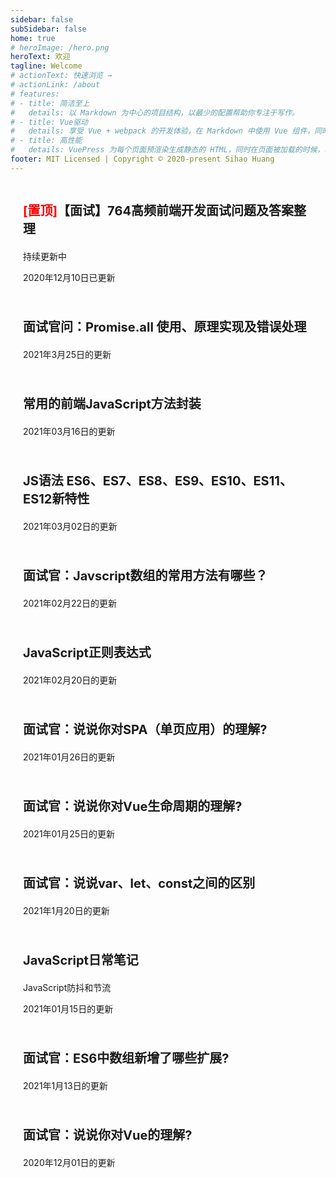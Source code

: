 ```yaml
---
sidebar: false
subSidebar: false
home: true
# heroImage: /hero.png
heroText: 欢迎
tagline: Welcome
# actionText: 快速浏览 →
# actionLink: /about
# features:
# - title: 简洁至上
#   details: 以 Markdown 为中心的项目结构，以最少的配置帮助你专注于写作。
# - title: Vue驱动
#   details: 享受 Vue + webpack 的开发体验，在 Markdown 中使用 Vue 组件，同时可以使用 Vue 来开发自定义主题。
# - title: 高性能
#   details: VuePress 为每个页面预渲染生成静态的 HTML，同时在页面被加载的时候，将作为 SPA 运行。
footer: MIT Licensed | Copyright © 2020-present Sihao Huang
---
```


<!-- <a href="/firstblog" style="text-decoration:none;">
    <div class="features" style="transition: all 0.25s ease-in-out 0.24s; transform: translateY(0px); opacity: 1;">
        <div class="feature">
            <h2>
                第一篇博客
            </h2>
            <p>第一篇博客测试</p>
        </div>
    </div>
</a> -->
<a href="/interview/20201127" style="text-decoration:none;">
    <div class="features">
        <div class="feature">
            <p class="index_title">
                <span style="color:red;">[置顶]</span>【面试】764高频前端开发面试问题及答案整理
            </p>
            <p>持续更新中</p>
            <p>2020年12月10日已更新</p>
        </div>
    </div>
</a>
<a href="/interview/ES6/20210325" style="text-decoration:none;">
    <div class="features">
        <div class="feature">
            <p class="index_title">
                面试官问：Promise.all 使用、原理实现及错误处理
            </p>
            <p>2021年3月25日的更新</p>
        </div>
    </div>
</a>
<a href="/javascript/DailyNote/20210316" style="text-decoration:none;">
    <div class="features">
        <div class="feature">
            <p class="index_title">
                常用的前端JavaScript方法封装
            </p>
            <p>2021年03月16日的更新</p>
        </div>
    </div>
</a>
<a href="/javascript/DailyNote/20210302" style="text-decoration:none;">
    <div class="features">
        <div class="feature">
            <p class="index_title">
                JS语法 ES6、ES7、ES8、ES9、ES10、ES11、ES12新特性
            </p>
            <p>2021年03月02日的更新</p>
        </div>
    </div>
</a>
<a href="/interview/JavaScript/20210222" style="text-decoration:none;">
    <div class="features">
        <div class="feature">
            <p class="index_title">
                面试官：Javscript数组的常用方法有哪些？
            </p>
            <p>2021年02月22日的更新</p>
        </div>
    </div>
</a>
<a href="/javascript/DailyNote/20210220" style="text-decoration:none;">
    <div class="features">
        <div class="feature">
            <p class="index_title">
                JavaScript正则表达式
            </p>
            <p>2021年02月20日的更新</p>
        </div>
    </div>
</a>
<a href="/interview/VueSeries/20210126" style="text-decoration:none;">
    <div class="features">
        <div class="feature">
            <p class="index_title">
                面试官：说说你对SPA（单页应用）的理解?
            </p>
            <p>2021年01月26日的更新</p>
        </div>
    </div>
</a>
<a href="/interview/VueSeries/20210125" style="text-decoration:none;">
    <div class="features">
        <div class="feature">
            <p class="index_title">
                面试官：说说你对Vue生命周期的理解?
            </p>
            <p>2021年01月25日的更新</p>
        </div>
    </div>
</a>
<a href="/interview/ES6/20210120" style="text-decoration:none;">
    <div class="features">
        <div class="feature">
            <p class="index_title">
                面试官：说说var、let、const之间的区别
            </p>
            <p>2021年1月20日的更新</p>
        </div>
    </div>
</a>
<a href="/javascript/DailyNote" style="text-decoration:none;">
    <div class="features">
        <div class="feature">
            <p class="index_title">
                JavaScript日常笔记
            </p>
            <p>JavaScript防抖和节流</p>
            <p>2021年01月15日的更新</p>
        </div>
    </div>
</a>
<a href="/interview/ES6/20210112" style="text-decoration:none;">
    <div class="features">
        <div class="feature">
            <p class="index_title">
                面试官：ES6中数组新增了哪些扩展?
            </p>
            <p>2021年1月13日的更新</p>
        </div>
    </div>
</a>
<a href="/interview/VueSeries/20201201" style="text-decoration:none;">
    <div class="features">
        <div class="feature">
            <p class="index_title">
                面试官：说说你对Vue的理解?
            </p>
            <p>2020年12月01日的更新</p>
        </div>
    </div>
</a>

<style>
    .index_title{
        font-size: 1.25rem;
        font-weight: bolder;
    }
    .feature{
        font-size: 14px;
        padding-top: 0.625rem;
        padding-bottom: 0.625rem;
        padding-left: 20px;
        max-width: 90% !important;
        border-radius: 10px;
        transition: all 0.2s ease-in-out !important;
        transform: translateY(0px);
        opacity: 1 !important;
    }
    .feature:hover{
        transform : scale(1.03)!important;
        color: #3EAF7C !important;
        box-shadow: 3px 3px 6px 1px rgba(0,0,0,0.2);
    }
    .go-to-top {
        display: block !important;
    }
</style>